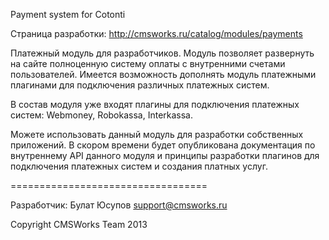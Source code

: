 Payment system for Cotonti

Страница разработки: http://cmsworks.ru/catalog/modules/payments


Платежный модуль для разработчиков. Модуль позволяет развернуть на сайте полноценную систему оплаты с внутренними счетами пользователей. Имеется возможность дополнять модуль платежными плагинами для подключения различных платежных систем.

В состав модуля уже входят плагины для подключения платежных систем: Webmoney, Robokassa, Interkassa.

Можете использовать данный модуль для разработки собственных приложений. В скором времени будет опубликована документация по внутреннему API данного модуля и принципы разработки плагинов для подключения платежных систем и создания платных услуг.

==================================


Разработчик: Булат Юсупов 
support@cmsworks.ru

Copyright CMSWorks Team 2013
